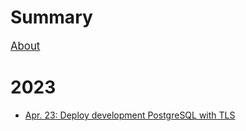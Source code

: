 # Summary

<span style="font-size: 1.2em;"> [About](./about.md) </span>

# 2023

- [Apr. 23: Deploy development PostgreSQL with TLS](./2023/20230423-pgsql-dev-ssl.md)
